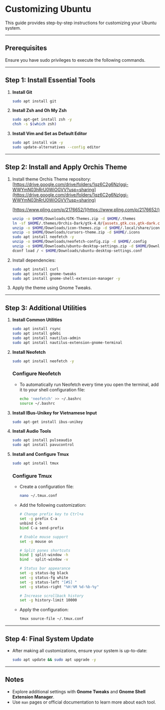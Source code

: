 # Customizing Ubuntu

This guide provides step-by-step instructions for customizing your Ubuntu system.

---

## Prerequisites
Ensure you have sudo privileges to execute the following commands.

---

## Step 1: Install Essential Tools
1. **Install Git**  
   ```bash
   sudo apt install git
   ```

2. **Install Zsh and Oh My Zsh**  
   ```bash
   sudo apt-get install zsh -y
   chsh -s $(which zsh)
   ```

3. **Install Vim and Set as Default Editor**  
   ```bash
   sudo apt install vim -y
   sudo update-alternatives --config editor
   ```

---

## Step 2: Install and Apply Orchis Theme
1. Install theme Orchis Theme repository:
   [https://drive.google.com/drive/folders/1qz6C2g6Nzlggi-WWYmN03hRrU0WiOGVV?usp=sharing](https://drive.google.com/drive/folders/1qz6C2g6Nzlggi-WWYmN03hRrU0WiOGVV?usp=sharing)
   
   [https://www.pling.com/p/2176652/](https://www.pling.com/p/2176652/)
   ```bash
   unzip -o $HOME/Downloads/GTK-Themes.zip -d $HOME/.themes
   ln -sf $HOME/.themes/Orchis-Dark/gtk-4.0/{assets,gtk.css,gtk-dark.css} $HOME/.config/gtk-4.0
   unzip -o $HOME/Downloads/icon-themes.zip -d $HOME/.local/share/icons
   unzip -o $HOME/Downloads/cursors-theme.zip -d $HOME/.icons
   sudo apt install neofetch -y
   unzip -o $HOME/Downloads/neofetch-config.zip -d $HOME/.config
   unzip -o $HOME/Downloads/ubuntu-desktop-settings.zip -d $HOME/Downloads
   dconf load / < $HOME/Downloads/ubuntu-desktop-settings.conf
   ```

3. Install dependencies:  
   ```bash
   sudo apt install curl
   sudo apt install gnome-tweaks
   sudo apt install gnome-shell-extension-manager -y
   ```

4. Apply the theme using Gnome Tweaks.

---

## Step 3: Additional Utilities
1. **Install Common Utilities**  
   ```bash
   sudo apt install rsync
   sudo apt install gdebi
   sudo apt install nautilus-admin
   sudo apt install nautilus-extension-gnome-terminal
   ```

2. **Install Neofetch**  
   ```bash
   sudo apt install neofetch -y
   ```

   ### Configure Neofetch
   - To automatically run Neofetch every time you open the terminal, add it to your shell configuration file:
     ```bash
     echo 'neofetch' >> ~/.bashrc
     source ~/.bashrc
     ```

3. **Install IBus-Unikey for Vietnamese Input**  
   ```bash
   sudo apt-get install ibus-unikey
   ```

4. **Install Audio Tools**  
   ```bash
   sudo apt install pulseaudio
   sudo apt install pavucontrol
   ```

5. **Install and Configure Tmux**  
   ```bash
   sudo apt install tmux
   ```
   
   ### Configure Tmux
   - Create a configuration file:
     ```bash
     nano ~/.tmux.conf
     ```
   - Add the following customization:
     ```bash
     # Change prefix key to Ctrl+a
     set -g prefix C-a
     unbind C-b
     bind C-a send-prefix

     # Enable mouse support
     set -g mouse on

     # Split panes shortcuts
     bind | split-window -h
     bind - split-window -v

     # Status bar appearance
     set -g status-bg black
     set -g status-fg white
     set -g status-left "[#S] "
     set -g status-right "%H:%M %d-%b-%y"

     # Increase scrollback history
     set -g history-limit 10000
     ```
   - Apply the configuration:
     ```bash
     tmux source-file ~/.tmux.conf
     ```

---

## Step 4: Final System Update
- After making all customizations, ensure your system is up-to-date:
  ```bash
  sudo apt update && sudo apt upgrade -y
  ```

---

## Notes
- Explore additional settings with **Gnome Tweaks** and **Gnome Shell Extension Manager**.
- Use `man` pages or official documentation to learn more about each tool.
